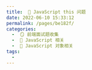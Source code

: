 ```yaml
---
title:  🍎 JavaScript this 问题
date: 2022-06-10 15:33:12
permalink: /pages/be182f/
categories:
  -  🪞 前端面试题收集
  -  🗾 JavaScript 相关
  -  🍎 JavaScript 对象相关
tags:
  - 
---
```

